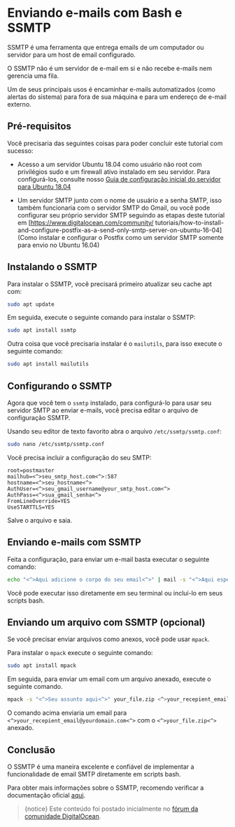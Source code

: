 # Enviando e-mails com Bash e SSMTP

SSMTP é uma ferramenta que entrega emails de um computador ou servidor para um host de email configurado.

O SSMTP não é um servidor de e-mail em si e não recebe e-mails nem gerencia uma fila.

Um de seus principais usos é encaminhar e-mails automatizados (como alertas do sistema) para fora de sua máquina e para um endereço de e-mail externo.

## Pré-requisitos

Você precisaria das seguintes coisas para poder concluir este tutorial com sucesso:

* Acesso a um servidor Ubuntu 18.04 como usuário não root com privilégios sudo e um firewall ativo instalado em seu servidor. Para configurá-los, consulte nosso [Guia de configuração inicial do servidor para Ubuntu 18.04](https://www.digitalocean.com/community/tutorials/initial-server-setup-with-ubuntu-18-04)

* Um servidor SMTP junto com o nome de usuário e a senha SMTP, isso também funcionaria com o servidor SMTP do Gmail, ou você pode configurar seu próprio servidor SMTP seguindo as etapas deste tutorial em [<https://www.digitalocean.com/community/> tutoriais/how-to-install-and-configure-postfix-as-a-send-only-smtp-server-on-ubuntu-16-04](Como instalar e configurar o Postfix como um servidor SMTP somente para envio no Ubuntu 16.04)

## Instalando o SSMTP

Para instalar o SSMTP, você precisará primeiro atualizar seu cache apt com:

```bash
sudo apt update
```

Em seguida, execute o seguinte comando para instalar o SSMTP:

```bash
sudo apt install ssmtp
```

Outra coisa que você precisaria instalar é o `mailutils`, para isso execute o seguinte comando:

```bash
sudo apt install mailutils
```

## Configurando o SSMTP

Agora que você tem o `ssmtp` instalado, para configurá-lo para usar seu servidor SMTP ao enviar e-mails, você precisa editar o arquivo de configuração SSMTP.

Usando seu editor de texto favorito abra o arquivo `/etc/ssmtp/ssmtp.conf`:

```bash
sudo nano /etc/ssmtp/ssmtp.conf
```

Você precisa incluir a configuração do seu SMTP:

```
root=postmaster
mailhub=<^>seu_smtp_host.com<^>:587
hostname=<^>seu_hostname<^>
AuthUser=<^>seu_gmail_username@your_smtp_host.com<^>
AuthPass=<^>sua_gmail_senha<^>
FromLineOverride=YES
UseSTARTTLS=YES
```

Salve o arquivo e saia.

## Enviando e-mails com SSMTP

Feita a configuração, para enviar um e-mail basta executar o seguinte comando:

```bash
echo "<^>Aqui adicione o corpo do seu email<^>" | mail -s "<^>Aqui especifique o assunto do seu e-mail<^>" <^>seu_receptor_email@seudominio.com<^>
```

Você pode executar isso diretamente em seu terminal ou incluí-lo em seus scripts bash.

## Enviando um arquivo com SSMTP (opcional)

Se você precisar enviar arquivos como anexos, você pode usar `mpack`.

Para instalar o `mpack` execute o seguinte comando:

```bash
sudo apt install mpack
```

Em seguida, para enviar um email com um arquivo anexado, execute o seguinte comando.

```bash
mpack -s "<^>Seu assunto aqui<^>" your_file.zip <^>your_recepient_email@yourdomain.com<^>
```

O comando acima enviaria um email para `<^>your_recepient_email@yourdomain.com<^>` com o `<^>your_file.zip<^>` anexado.

## Conclusão

O SSMTP é uma maneira excelente e confiável de implementar a funcionalidade de email SMTP diretamente em scripts bash.

Para obter mais informações sobre o SSMTP, recomendo verificar a documentação oficial [aqui](https://wiki.archlinux.org/index.php/SSMTP).

>{notice} Este conteúdo foi postado inicialmente no [fórum da comunidade DigitalOcean](https://www.digitalocean.com/community/questions/how-to-send-emails-from-a-bash-script-using-ssmtp ).
